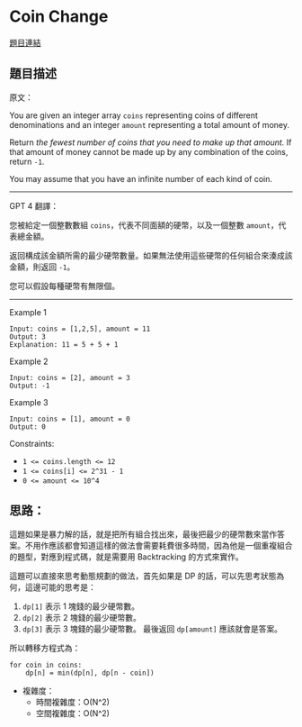 # Coin Change

[題目連結](https://leetcode.com/problems/coin-change/description/)

## 題目描述
原文：
  
You are given an integer array `coins` representing coins of different denominations and an integer `amount` representing a total amount of money.

Return *the fewest number of coins that you need to make up that amount.* If that amount of money cannot be made up by any combination of the coins, return `-1`.

You may assume that you have an infinite number of each kind of coin.

----

GPT 4 翻譯：

您被給定一個整數數組 `coins`，代表不同面額的硬幣，以及一個整數 `amount`，代表總金額。

返回構成該金額所需的最少硬幣數量。如果無法使用這些硬幣的任何組合來湊成該金額，則返回 `-1`。

您可以假設每種硬幣有無限個。

----

Example 1
```
Input: coins = [1,2,5], amount = 11
Output: 3
Explanation: 11 = 5 + 5 + 1
```

Example 2
```
Input: coins = [2], amount = 3
Output: -1
```

Example 3
```
Input: coins = [1], amount = 0
Output: 0
```

Constraints:
* `1 <= coins.length <= 12`
* `1 <= coins[i] <= 2^31 - 1`
* `0 <= amount <= 10^4`


## 思路：

這題如果是暴力解的話，就是把所有組合找出來，最後把最少的硬幣數來當作答案。不用作應該都會知道這樣的做法會需要耗費很多時間，因為他是一個重複組合的題型，對應到程式碼，就是需要用 Backtracking 的方式來實作。

這題可以直接來思考動態規劃的做法，首先如果是 DP 的話，可以先思考狀態為何，這邊可能的思考是：
1. `dp[1]` 表示 1 塊錢的最少硬幣數。
2. `dp[2]` 表示 2 塊錢的最少硬幣數。
3. `dp[3]` 表示 3 塊錢的最少硬幣數。
最後返回 `dp[amount]` 應該就會是答案。

所以轉移方程式為：
```
for coin in coins:
    dp[n] = min(dp[n], dp[n - coin])
```

* 複雜度：
  * 時間複雜度：O(N^2)
  * 空間複雜度：O(N^2)
